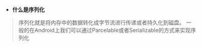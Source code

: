 - **什么是序列化**
> 序列化就是将内存中的数据转化成字节流进行传递或者持久化到磁盘。
> 一般的在Android上我们可以通过Parcelable或者Serializable的方式来实现序列化

